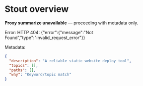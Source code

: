 # Stout overview

**Proxy summarize unavailable** — proceeding with metadata only.

Error: HTTP 404: {"error":{"message":"Not Found","type":"invalid_request_error"}}

Metadata:
```json
{
  "description": "A reliable static website deploy tool",
  "topics": [],
  "paths": [],
  "why": "Keyword/topic match"
}
```